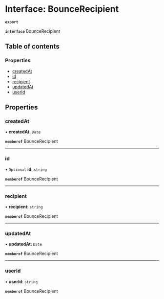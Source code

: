 # Interface: BounceRecipient

**`export`**

**`interface`** BounceRecipient

## Table of contents

### Properties

- [createdAt](BounceRecipient.md#createdat)
- [id](BounceRecipient.md#id)
- [recipient](BounceRecipient.md#recipient)
- [updatedAt](BounceRecipient.md#updatedat)
- [userId](BounceRecipient.md#userid)

## Properties

### createdAt

• **createdAt**: `Date`

**`memberof`** BounceRecipient

___

### id

• `Optional` **id**: `string`

**`memberof`** BounceRecipient

___

### recipient

• **recipient**: `string`

**`memberof`** BounceRecipient

___

### updatedAt

• **updatedAt**: `Date`

**`memberof`** BounceRecipient

___

### userId

• **userId**: `string`

**`memberof`** BounceRecipient
